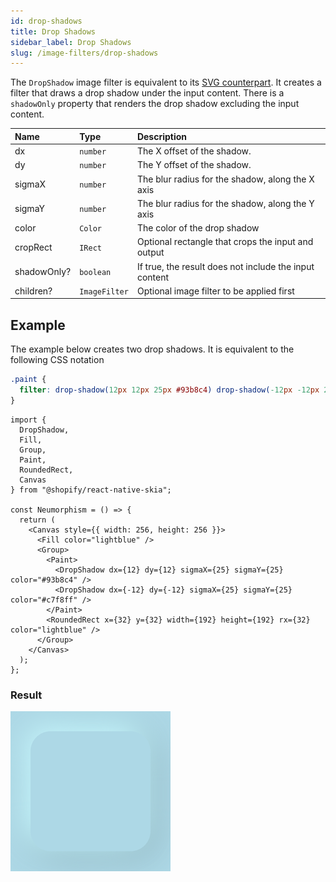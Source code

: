 ```yaml
---
id: drop-shadows
title: Drop Shadows
sidebar_label: Drop Shadows
slug: /image-filters/drop-shadows
---
```


The `DropShadow` image filter is equivalent to its [SVG counterpart](https://developer.mozilla.org/en-US/docs/Web/CSS/filter-function/drop-shadow()).
It creates a filter that draws a drop shadow under the input content.
There is a `shadowOnly` property that renders the drop shadow excluding the input content.


| Name        | Type          |  Description                                                  |
|:------------|:--------------|:--------------------------------------------------------------|
| dx          | `number`      | The X offset of the shadow.                                   |
| dy          | `number`      | The Y offset of the shadow.                                   |
| sigmaX      | `number`      | The blur radius for the shadow, along the X axis              |
| sigmaY      | `number`      | The blur radius for the shadow, along the Y axis              |
| color       | `Color`       | The color of the drop shadow                                  |
| cropRect    | `IRect`       | Optional rectangle that crops the input and output            |
| shadowOnly? | `boolean`     | If true, the result does not include the input content        | 
| children?   | `ImageFilter` | Optional image filter to be applied first                     | 

## Example

The example below creates two drop shadows.
It is equivalent to the following CSS notation

```css
.paint {
  filter: drop-shadow(12px 12px 25px #93b8c4) drop-shadow(-12px -12px 25px #c7f8ff);
}
```

```tsx twoslash
import {
  DropShadow,
  Fill,
  Group,
  Paint,
  RoundedRect,
  Canvas
} from "@shopify/react-native-skia";

const Neumorphism = () => {
  return (
    <Canvas style={{ width: 256, height: 256 }}>
      <Fill color="lightblue" />
      <Group>
        <Paint>
          <DropShadow dx={12} dy={12} sigmaX={25} sigmaY={25} color="#93b8c4" />
          <DropShadow dx={-12} dy={-12} sigmaX={25} sigmaY={25} color="#c7f8ff" />
        </Paint>
        <RoundedRect x={32} y={32} width={192} height={192} rx={32} color="lightblue" />
      </Group>
    </Canvas>
  );
};
```

### Result

![Drop Shadow](assets/drop-shadow.png)
